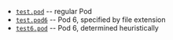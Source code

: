 * [`test.pod`](/test.pod) -- regular Pod
* [`test.pod6`](/test.pod6) -- Pod 6, specified by file extension
* [`test6.pod`](/test6.pod) -- Pod 6, determined heuristically
